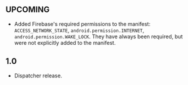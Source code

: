 UPCOMING
-----

 * Added Firebase's required permissions to the manifest: `ACCESS_NETWORK_STATE`, `android.permission.INTERNET`, `android.permission.WAKE_LOCK`. They have always been required, but were not explicitly added to the manifest.

1.0
-----

 * Dispatcher release.